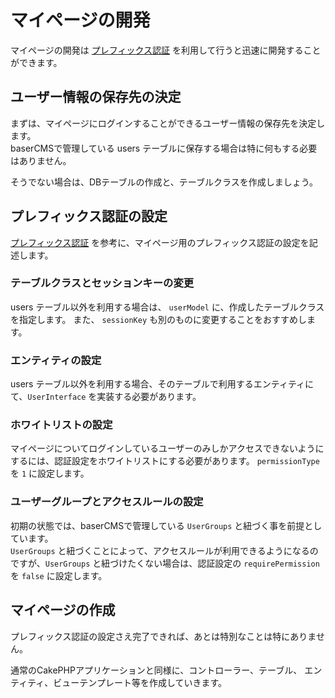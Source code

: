 # マイページの開発

マイページの開発は [プレフィックス認証](./prefix_auth) を利用して行うと迅速に開発することができます。

## ユーザー情報の保存先の決定
まずは、マイページにログインすることができるユーザー情報の保存先を決定します。  
baserCMSで管理している users テーブルに保存する場合は特に何もする必要はありません。

そうでない場合は、DBテーブルの作成と、テーブルクラスを作成しましょう。  

## プレフィックス認証の設定
[プレフィックス認証](./prefix_auth) を参考に、マイページ用のプレフィックス認証の設定を記述します。

### テーブルクラスとセッションキーの変更
users テーブル以外を利用する場合は、 `userModel` に、作成したテーブルクラスを指定します。 また、 `sessionKey` も別のものに変更することをおすすめします。

### エンティティの設定
users テーブル以外を利用する場合、そのテーブルで利用するエンティティにて、`UserInterface` を実装する必要があります。

### ホワイトリストの設定
マイページについてログインしているユーザーのみしかアクセスできないようにするには、認証設定をホワイトリストにする必要があります。 `permissionType` を `1` に設定します。

### ユーザーグループとアクセスルールの設定
初期の状態では、baserCMSで管理している `UserGroups` と紐づく事を前提としています。  
`UserGroups` と紐づくことによって、アクセスルールが利用できるようになるのですが、`UserGroups` と紐づけたくない場合は、認証設定の `requirePermission` を `false` に設定します。

## マイページの作成
プレフィックス認証の設定さえ完了できれば、あとは特別なことは特にありません。

通常のCakePHPアプリケーションと同様に、コントローラー、テーブル、
エンティティ、ビューテンプレート等を作成していきます。
